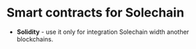 # Smart contracts for Solechain


- **Solidity** - use it only for integration Solechain width another blockchains.
